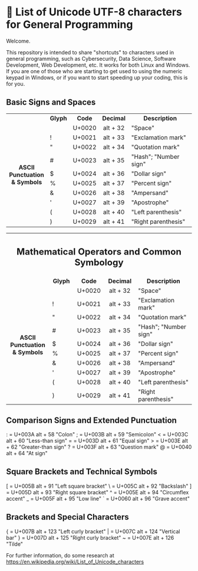 # 📝 List of Unicode UTF-8 characters for General Programming

Welcome.

This repository is intended to share "shortcuts" to characters used in general programming, such as Cybersecurity, Data Science, Software Development, Web Development, etc. It works for both Linux and Windows.
If you are one of those who are starting to get used to using the numeric keypad in Windows, or if you want to start speeding up your coding, this is for you.


## Basic Signs and Spaces


<html>
    <body>
        <table>
            <tr>                                    <!-- Tabla 1 -->
                <td align="center"></td>
                <td align="center"><b>Glyph</b></td>
                <td align="center"><b>Code</b></td>
                <td align="center"><b>Decimal</b></td>
                <td align="center"><b>Description</b></td>
            </tr> 
            <tr>                                     <!--   -->
                <td rowspan="10" class="sub"><p align="center"><b>ASCII<br>Punctuation<br>& Symbols</b></p></td>
                <td> </td>
                <td align="center">U+0020</td>
                <td align="center">alt + 32</td>
                <td>"Space"</td>
            </tr>
            <tr>                                     <!-- ! -->
                <td>!</td>
                <td align="center">U+0021</td>
                <td align="center">alt + 33</td>
                <td>"Exclamation mark"</td>
            </tr>
            <tr>                                     <!-- " -->
                <td>"</td>
                <td align="center">U+0022</td>
                <td align="center">alt + 34</td>
                <td>"Quotation mark"</td>
            </tr>
            <tr>                                     <!-- # -->
                <td>#</td>
                <td align="center">U+0023</td>
                <td align="center">alt + 35</td>
                <td>"Hash"; "Number sign"</td>
            </tr>
            <tr>                                     <!-- $ -->
                <td>$</td>
                <td align="center">U+0024</td>
                <td align="center">alt + 36</td>
                <td>"Dollar sign"</td>
            </tr>
            <tr>                                     <!-- % -->
                <td>%</td>
                <td align="center">U+0025</td>
                <td align="center">alt + 37</td>
                <td>"Percent sign"</td>
            </tr>
            <tr>                                     <!-- & -->
                <td>&</td>
                <td align="center">U+0026</td>
                <td align="center">alt + 38</td>
                <td>"Ampersand"</td>
            </tr>
            <tr>                                     <!-- ' -->
                <td>'</td>
                <td align="center">U+0027</td>
                <td align="center">alt + 39</td>
                <td>"Apostrophe"</td>
            </tr>
            <tr>                                     <!-- ( -->
                <td>(</td>
                <td align="center">U+0028</td>
                <td align="center">alt + 40</td>
                <td>"Left parenthesis"</td>
            </tr>
            <tr>                                     <!-- ) -->
                <td>)</td>
                <td align="center">U+0029</td>
                <td align="center">alt + 41</td>
                <td>"Right parenthesis"</td>
            </tr>
        </table>
    </body>
</html>





<html>
    <body>
        <table>
            <tr>
                <td colspan="5" class="sub"> <h2 align="center">Mathematical Operators and Common Symbology</h2> </td>
            </tr>
            <tr>                                    <!-- Tabla 1 -->
                <td align="center"></td>
                <td align="center"><b>Glyph</b></td>
                <td align="center"><b>Code</b></td>
                <td align="center"><b>Decimal</b></td>
                <td align="center"><b>Description</b></td>
            </tr> 
            <tr>                                     <!--   -->
                <td rowspan="10" class="sub"><p align="center"><b>ASCII<br>Punctuation<br>& Symbols</b></p></td>
                <td> </td>
                <td align="center">U+0020</td>
                <td align="center">alt + 32</td>
                <td>"Space"</td>
            </tr>
            <tr>                                     <!-- ! -->
                <td>!</td>
                <td align="center">U+0021</td>
                <td align="center">alt + 33</td>
                <td>"Exclamation mark"</td>
            </tr>
            <tr>                                     <!-- " -->
                <td>"</td>
                <td align="center">U+0022</td>
                <td align="center">alt + 34</td>
                <td>"Quotation mark"</td>
            </tr>
            <tr>                                     <!-- # -->
                <td>#</td>
                <td align="center">U+0023</td>
                <td align="center">alt + 35</td>
                <td>"Hash"; "Number sign"</td>
            </tr>
            <tr>                                     <!-- $ -->
                <td>$</td>
                <td align="center">U+0024</td>
                <td align="center">alt + 36</td>
                <td>"Dollar sign"</td>
            </tr>
            <tr>                                     <!-- % -->
                <td>%</td>
                <td align="center">U+0025</td>
                <td align="center">alt + 37</td>
                <td>"Percent sign"</td>
            </tr>
            <tr>                                     <!-- & -->
                <td>&</td>
                <td align="center">U+0026</td>
                <td align="center">alt + 38</td>
                <td>"Ampersand"</td>
            </tr>
            <tr>                                     <!-- ' -->
                <td>'</td>
                <td align="center">U+0027</td>
                <td align="center">alt + 39</td>
                <td>"Apostrophe"</td>
            </tr>
            <tr>                                     <!-- ( -->
                <td>(</td>
                <td align="center">U+0028</td>
                <td align="center">alt + 40</td>
                <td>"Left parenthesis"</td>
            </tr>
            <tr>                                     <!-- ) -->
                <td>)</td>
                <td align="center">U+0029</td>
                <td align="center">alt + 41</td>
                <td>"Right parenthesis"</td>
            </tr>
        </table>
    </body>
</html>

## Comparison Signs and Extended Punctuation


: = U+003A alt + 58 "Colon"
; = U+003B alt + 59 "Semicolon"
< = U+003C alt + 60 "Less-than sign"
= = U+003D alt + 61 "Equal sign"
\> = U+003E alt + 62 "Greater-than sign"
? = U+003F alt + 63 "Question mark"
@ = U+0040 alt + 64 "At sign"


## Square Brackets and Technical Symbols


[ = U+005B alt + 91 "Left square bracket"
\ = U+005C alt + 92 "Backslash"
] = U+005D alt + 93 "Right square bracket"
^ = U+005E alt + 94 "Circumflex accent"
_ = U+005F alt + 95 "Low line"
` = U+0060 alt + 96 "Grave accent"


## Brackets and Special Characters


{ = U+007B alt + 123 "Left curly bracket"
| = U+007C alt + 124 "Vertical bar"
} = U+007D alt + 125 "Right curly bracket"
~ = U+007E alt + 126 "Tilde"

For further information, do some research at https://en.wikipedia.org/wiki/List_of_Unicode_characters